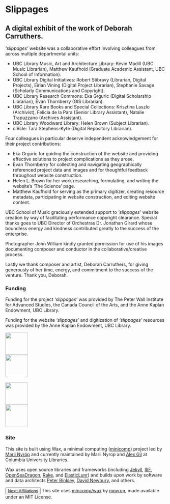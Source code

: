 # Slippages
## A digital exhibit of the work of Deborah Carruthers.

_‘slippages’_ website was a collaborative effort involving colleagues from across multiple departmental units:
* UBC Library Music, Art and Architecture Library: Kevin Madill (UBC Music Librarian), Matthew Kaufhold (Graduate Academic Assistant, UBC School of Information).
*	UBC Library Digital Initiatives: Robert Stibravy (Librarian, Digital Projects), Eirian Vining (Digital Project Librarian), Stephanie Savage (Scholarly Communications and Copyright).
*	UBC Library Research Commons: Eka Grguric (Digital Scholarship Librarian), Evan Thornberry (GIS Librarian).
*	UBC Library Rare Books and Special Collections: Krisztina Laszlo (Archivist), Felicia de la Para (Senior Library Assistant), Natalie Trapuzzano (Archives Assistant).
*	UBC Library Woodward Library: Helen Brown (Subject Librarian).
*	cIRcle: Tara Stephens-Kyte (Digital Repository Librarian).

Four colleagues in particular deserve independent acknowledgement for their project contributions:
*	Eka Grguric for guiding the construction of the website and providing effective solutions to project complications as they arose.
* Evan Thornberry for collecting and navigating geographically referenced project data and images and for thoughtful feedback throughout website construction.
* Helen L. Brown for her work researching, formulating, and writing the website’s ‘The Science’ page.
*	Matthew Kaufhold for serving as the primary digitizer, creating resource metadata, participating in website construction, and editing website content.

UBC School of Music graciously extended support to _‘slippages’_  website creation by way of facilitating performance copyright clearance. Special thanks goes to UBC Director of Orchestras Dr. Jonathan Girard whose boundless energy and kindness contributed greatly to the success of the enterprise.

Photographer John William kindly granted permission for use of his images documenting composer and conductor in the collaborative/creative process.

Lastly we thank composer and artist, Deborah Carruthers, for giving generously of her time, energy, and commitment to the success of the venture. Thank you, Deborah.

### Funding

Funding for the project _‘slippages’_  was provided by The Peter Wall Institute for Advanced Studies, the Canada Council of the Arts, and the Anne Kaplan Endowment, UBC Library.

Funding for the website _‘slippages’_  and digitization of _‘slippages’_ resources was provided by the Anne Kaplan Endowment, UBC Library.

<div class="container">
  <div class="row">
    <div class="col-6">
<img src="../img/logos/ubc-logo.jpg" width="auto" height="70" />
</div>
   <div class="col-2">
<img src="../img/logos/som-logo.png" width="auto" height="70" />
</div>
  </div>
&nbsp;
<div class="row">
  <div class="col-6">
<img src="../img/logos/cca-logo.jpg" width="auto" height="70" />
</div>
<div class="col-2">
<img src="../img/logos/peter-wall-logo.jpg" width="auto" height="70" />
</div>
</div>
</div>

### Site

This site is built using Wax, a minimal computing ([minicomp](https://github.com/minicomp)) project led by [Marii Nyröp](http://marii.info/) and currently maintained by Marii Nyrop and [Alex Gil](https://github.com/elotroalex) at Columbia University Libraries.

Wax uses open source libraries and frameworks (including [Jekyll](https://jekyllrb.com/), [IIIF](https://iiif.io/), [OpenSeaDragon](https://openseadragon.github.io/), [Rake](https://ruby.github.io/rake/), and [ElasticLunr](http://elasticlunr.com/)) and builds upon work by software and data architects [Peter Binkley](https://github.com/pbinkley), [David Newbury](https://github.com/workergnome), and others.


<button type="button" class="btn btn-light">[Next: Affiliations](https://ubc-ds.github.io/slippages/affiliations)</button>
This site uses <a href="https://github.com/minicomp/wax">mincomp/wax</a> by <a href="https://github.com/mnyrop">mnyrop</a>, made available under an MIT License. 
